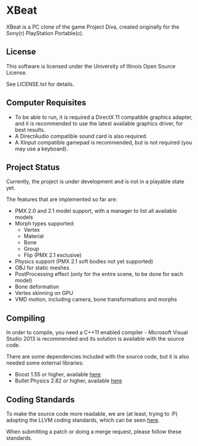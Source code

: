 XBeat
=====

XBeat is a PC clone of the game Project Diva, created originally for the Sony(r) PlayStation Portable(c).

License
-------
This software is licensed under the University of Illinois Open Source License.

See LICENSE.txt for details.

Computer Requisites
-------------------

  - To be able to run, it is required a DirectX 11 compatible graphics adapter, and it is recommended to use the latest available graphics driver, for best results.
  - A DirectAudio compatible sound card is also required.
  - A XInput compatible gamepad is recommended, but is not required (you may use a keyboard).

Project Status
--------------

Currently, the project is under development and is not in a playable state yet.

The features that are implemented so far are:

  - PMX 2.0 and 2.1 model support, with a manager to list all available models
  - Morph types supported:
    - Vertex
    - Material
	- Bone
    - Group
	- Flip (PMX 2.1 exclusive)
  - Physics support (PMX 2.1 soft bodies not yet supported)
  - OBJ for static meshes
  - PostProcessing effect (only for the entire scene, to be done for each model)
  - Bone deformation
  - Vertex skinning on GPU
  - VMD motion, including camera, bone transformations and morphs

Compiling
---------

In order to compile, you need a C++11 enabled compiler - Microsoft Visual Studio 2013 is recommended and its solution is available with the source code.

There are some dependencies included with the source code, but it is also needed some external libraries:

  - Boost 1.55 or higher, available [here][1]
  - Bullet Physics 2.82 or higher, available [here][2]
  
Coding Standards
----------------

To make the source code more readable, we are (at least, trying to :P) adopting the LLVM coding standards, which can be seen [here][3].

When submitting a patch or doing a merge request, please follow these standards.
  
[1]: http://www.boost.org/
[2]: http://bulletphysics.org/
[3]: http://llvm.org/docs/CodingStandards.html
